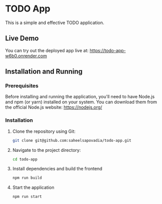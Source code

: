 # TODO App

This is a simple and effective TODO application.

## Live Demo

You can try out the deployed app live at: https://todo-app-w6b0.onrender.com

## Installation and Running

### Prerequisites

Before installing and running the application, you'll need to have Node.js and npm (or yarn) installed on your system. You can download them from the official Node.js website: https://nodejs.org/

### Installation

1. Clone the repository using Git:

   ```bash
   git clone git@github.com:saheelsapovadia/todo-app.git

2. Navigate to the project directory:
  
   ```bash
   cd todo-app

3. Install dependencies and build the frontend
   ```bash
   npm run build

4. Start the application
   ```bash
   npm run start 
